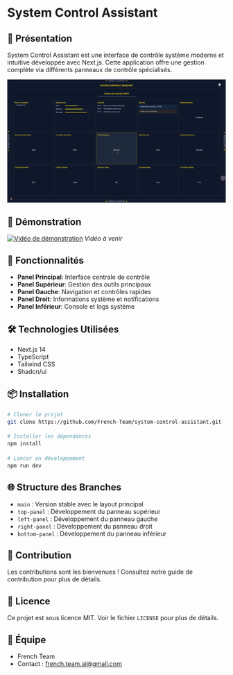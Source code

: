 # System Control Assistant

## 🎯 Présentation

System Control Assistant est une interface de contrôle système moderne et intuitive développée avec Next.js. Cette application offre une gestion complète via différents panneaux de contrôle spécialisés.

![Aperçu de l'interface](docs/images/interface.jpg)


## 🎥 Démonstration

[![Vidéo de démonstration](docs/images/video-preview.png)](lien-video)
*Vidéo à venir*

## 🚀 Fonctionnalités

- **Panel Principal**: Interface centrale de contrôle
- **Panel Supérieur**: Gestion des outils principaux
- **Panel Gauche**: Navigation et contrôles rapides
- **Panel Droit**: Informations système et notifications
- **Panel Inférieur**: Console et logs système

## 🛠 Technologies Utilisées

- Next.js 14
- TypeScript
- Tailwind CSS
- Shadcn/ui

## 📦 Installation

```bash
# Cloner le projet
git clone https://github.com/French-Team/system-control-assistant.git

# Installer les dépendances
npm install

# Lancer en développement
npm run dev
```

## 🌐 Structure des Branches

- `main` : Version stable avec le layout principal
- `top-panel` : Développement du panneau supérieur
- `left-panel` : Développement du panneau gauche
- `right-panel` : Développement du panneau droit
- `bottom-panel` : Développement du panneau inférieur

## 🤝 Contribution

Les contributions sont les bienvenues ! Consultez notre guide de contribution pour plus de détails.

## 📝 Licence

Ce projet est sous licence MIT. Voir le fichier `LICENSE` pour plus de détails.

## 👥 Équipe

- French Team
- Contact : french.team.ai@gmail.com

